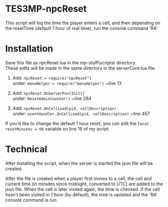 # TES3MP-npcReset
This script will log the time the player enters a cell, and then depending on the resetTime (default 1 hour of real time), run the console command 'RA'

# Installation
Save this file as npcReset.lua in the mp-stuff\scripts\ directory.<br />
These edits will be made in the same directory in the serverCore.lua file.

1) Add: `npcReset = require("npcReset")`<br />
under: `menuHelper = require("menuHelper")` ~line 13

2) Add: `npcReset.OnServerPostInit()`<br />
under: `ResetAdminCounter()` ~line 284

3) Add: `npcReset.OnCellLoad(pid, cellDescription)`<br />
under: `eventHandler.OnCellLoad(pid, cellDescription)` ~line 457

If you'd like to change the default 1 hour reset, you can edit the `local resetMinutes = 60` variable on line 19 of my script.

# Technical
After installing the script, when the server is started the json file will be created.

After the file is created when a player first moves to a cell, the cell and current time (in minutes since midnight, converted to UTC) are added to the json file. When the cell is later visited again, the time is checked. If the cell hasn't been visited in 1 hour (by default), the time is updated and the 'RA' console command is run.
